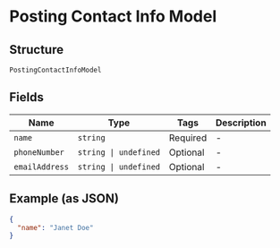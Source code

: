 
# Posting Contact Info Model

## Structure

`PostingContactInfoModel`

## Fields

| Name | Type | Tags | Description |
|  --- | --- | --- | --- |
| `name` | `string` | Required | - |
| `phoneNumber` | `string \| undefined` | Optional | - |
| `emailAddress` | `string \| undefined` | Optional | - |

## Example (as JSON)

```json
{
  "name": "Janet Doe"
}
```

